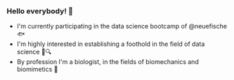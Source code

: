### Hello everybody! 👋
- I'm currently participating in the data science bootcamp of @neuefische :fish:
- I'm highly interested in establishing a foothold in the field of data science :floppy_disk::mag:
- By profession I'm a biologist, in the fields of biomechanics and biomimetics :seedling:

<!--
**PerfectFine/PerfectFine** is a ✨ _special_ ✨ repository because its `README.md` (this file) appears on your GitHub profile.

Here are some ideas to get you started:

- 🔭 I’m currently working on ...
- 🌱 I’m currently learning ...
- 👯 I’m looking to collaborate on ...
- 🤔 I’m looking for help with ...
- 💬 Ask me about ...
- 📫 How to reach me: ...
- 😄 Pronouns: ...
- ⚡ Fun fact: ...
-->
